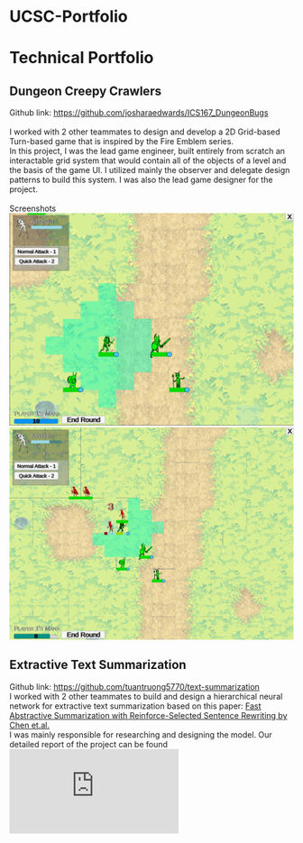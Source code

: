# UCSC-Portfolio
# Technical Portfolio
## Dungeon Creepy Crawlers
Github link: https://github.com/josharaedwards/ICS167_DungeonBugs <br/><br/>
I worked with 2 other teammates to design and develop a 2D Grid-based Turn-based game that is inspired by the Fire Emblem series. <br/>
In this project, I was the lead game engineer, built entirely from scratch an interactable grid system that would contain all of the objects of a level and the basis of the game UI. I utilized mainly the observer and delegate design patterns to build this system. I was also the lead game designer for the project. <br/><br/>
Screenshots <br/>
<img src="./Dungeon Bugs/screenshot.png?raw=true">
<img src="./Dungeon Bugs/screenshot2.png?raw=true">

## Extractive Text Summarization
Github link: https://github.com/tuantruong5770/text-summarization <br/>
I worked with 2 other teammates to build and design a hierarchical neural network for extractive text summarization based on this paper: [Fast Abstractive Summarization with Reinforce-Selected Sentence Rewriting by Chen et.al.](https://arxiv.org/pdf/1805.11080.pdf) <br/>
I was mainly responsible for researching and designing the model. Our detailed report of the project can be found ![here](https://github.com/dienn1/UCSC-Portfolio/blob/41dea3bd17f43696f5b7999661f4b1deb04eaa15/Extractive%20Summarization/TEAMNAME_final_report_2022.pdf)

